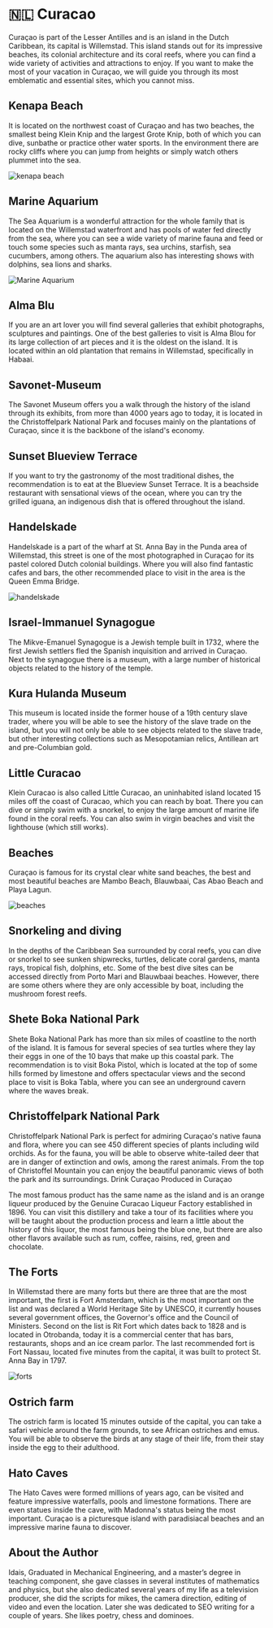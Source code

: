 # 🇳🇱 Curacao

Curaçao is part of the Lesser Antilles and is an island in the Dutch Caribbean, its capital is Willemstad. This island stands out for its impressive beaches, its colonial architecture and its coral reefs, where you can find a wide variety of activities and attractions to enjoy. If you want to make the most of your vacation in Curaçao, we will guide you through its most emblematic and essential sites, which you cannot miss.

## Kenapa Beach

It is located on the northwest coast of Curaçao and has two beaches, the smallest being Klein Knip and the largest Grote Knip, both of which you can dive, sunbathe or practice other water sports. In the environment there are rocky cliffs where you can jump from heights or simply watch others plummet into the sea.

![kenapa beach](_static/images/curacao/kenapa-beach.png)

## Marine Aquarium

The Sea Aquarium is a wonderful attraction for the whole family that is located on the Willemstad waterfront and has pools of water fed directly from the sea, where you can see a wide variety of marine fauna and feed or touch some species such as manta rays, sea ​​urchins, starfish, sea cucumbers, among others. The aquarium also has interesting shows with dolphins, sea lions and sharks.

![Marine Aquarium](_static/images/curacao/marine-aquarium.png)

## Alma Blu

If you are an art lover you will find several galleries that exhibit photographs, sculptures and paintings. One of the best galleries to visit is Alma Blou for its large collection of art pieces and it is the oldest on the island. It is located within an old plantation that remains in Willemstad, specifically in Habaai.

## Savonet-Museum

The Savonet Museum offers you a walk through the history of the island through its exhibits, from more than 4000 years ago to today, it is located in the Christoffelpark National Park and focuses mainly on the plantations of Curaçao, since it is the backbone of the island's economy.

## Sunset Blueview Terrace

If you want to try the gastronomy of the most traditional dishes, the recommendation is to eat at the Blueview Sunset Terrace. It is a beachside restaurant with sensational views of the ocean, where you can try the grilled iguana, an indigenous dish that is offered throughout the island.

## Handelskade

Handelskade is a part of the wharf at St. Anna Bay in the Punda area of ​​Willemstad, this street is one of the most photographed in Curaçao for its pastel colored Dutch colonial buildings. Where you will also find fantastic cafes and bars, the other recommended place to visit in the area is the Queen Emma Bridge.

![handelskade](_static/images/curacao/handelskade.png)

## Israel-Immanuel Synagogue

The Mikve-Emanuel Synagogue is a Jewish temple built in 1732, where the first Jewish settlers fled the Spanish inquisition and arrived in Curaçao. Next to the synagogue there is a museum, with a large number of historical objects related to the history of the temple.

## Kura Hulanda Museum

This museum is located inside the former house of a 19th century slave trader, where you will be able to see the history of the slave trade on the island, but you will not only be able to see objects related to the slave trade, but other interesting collections such as Mesopotamian relics, Antillean art and pre-Columbian gold.

## Little Curacao

Klein Curacao is also called Little Curacao, an uninhabited island located 15 miles off the coast of Curacao, which you can reach by boat. There you can dive or simply swim with a snorkel, to enjoy the large amount of marine life found in the coral reefs. You can also swim in virgin beaches and visit the lighthouse (which still works).

## Beaches

Curaçao is famous for its crystal clear white sand beaches, the best and most beautiful beaches are Mambo Beach, Blauwbaai, Cas Abao Beach and Playa Lagun.

![beaches](_static/images/curacao/beaches.png)

## Snorkeling and diving

In the depths of the Caribbean Sea surrounded by coral reefs, you can dive or snorkel to see sunken shipwrecks, turtles, delicate coral gardens, manta rays, tropical fish, dolphins, etc. Some of the best dive sites can be accessed directly from Porto Mari and Blauwbaai beaches. However, there are some others where they are only accessible by boat, including the mushroom forest reefs.

## Shete Boka National Park

Shete Boka National Park has more than six miles of coastline to the north of the island. It is famous for several species of sea turtles where they lay their eggs in one of the 10 bays that make up this coastal park. The recommendation is to visit Boka Pistol, which is located at the top of some hills formed by limestone and offers spectacular views and the second place to visit is Boka Tabla, where you can see an underground cavern where the waves break.

## Christoffelpark National Park

Christoffelpark National Park is perfect for admiring Curaçao's native fauna and flora, where you can see 450 different species of plants including wild orchids. As for the fauna, you will be able to observe white-tailed deer that are in danger of extinction and owls, among the rarest animals. From the top of Christoffel Mountain you can enjoy the beautiful panoramic views of both the park and its surroundings.
Drink Curaçao Produced in Curaçao

The most famous product has the same name as the island and is an orange liqueur produced by the Genuine Curacao Liqueur Factory established in 1896. You can visit this distillery and take a tour of its facilities where you will be taught about the production process and learn a little about the history of this liquor, the most famous being the blue one, but there are also other flavors available such as rum, coffee, raisins, red, green and chocolate.

## The Forts

In Willemstad there are many forts but there are three that are the most important, the first is Fort Amsterdam, which is the most important on the list and was declared a World Heritage Site by UNESCO, it currently houses several government offices, the Governor's office and the Council of Ministers. Second on the list is Rit Fort which dates back to 1828 and is located in Otrobanda, today it is a commercial center that has bars, restaurants, shops and an ice cream parlor. The last recommended fort is Fort Nassau, located five minutes from the capital, it was built to protect St. Anna Bay in 1797.

![forts](_static/images/curacao/forts.png)

## Ostrich farm

The ostrich farm is located 15 minutes outside of the capital, you can take a safari vehicle around the farm grounds, to see African ostriches and emus. You will be able to observe the birds at any stage of their life, from their stay inside the egg to their adulthood.

## Hato Caves

The Hato Caves were formed millions of years ago, can be visited and feature impressive waterfalls, pools and limestone formations. There are even statues inside the cave, with Madonna's status being the most important.
Curaçao is a picturesque island with paradisiacal beaches and an impressive marine fauna to discover.

## About the Author

Idais, Graduated in Mechanical Engineering, and a master’s degree in teaching component, she gave classes in several institutes of mathematics and physics, but she also dedicated several years of my life as a television producer, she did the scripts for mikes, the camera direction, editing of video and even the location. Later she was dedicated to SEO writing for a couple of years. She likes poetry, chess and dominoes.
